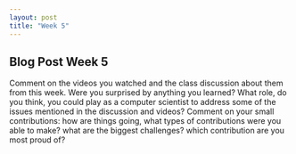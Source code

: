 ```yaml
---
layout: post
title: "Week 5"
---
```

## Blog Post Week 5

Comment on the videos you watched and the class discussion about them from this week. Were you surprised by anything you learned? What role, do you think, you could play as a computer scientist to address some of the issues mentioned in the discussion and videos?
Comment on your small contributions: how are things going, what types of contributions were you able to make? what are the biggest challenges? which contribution are you most proud of?